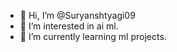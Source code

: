 - 👋 Hi, I’m @Suryanshtyagi09
- 👀 I’m interested in ai ml.
- 🌱 I’m currently learning ml projects.


<!---
Suryanshtyagi09/Suryanshtyagi09 is a ✨ special ✨ repository because its `README.md` (this file) appears on your GitHub profile.
You can click the Preview link to take a look at your changes.
--->

